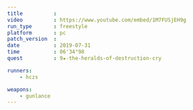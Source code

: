 ```yaml
---
title          :
video          : https://www.youtube.com/embed/1M7FUSjEH9g
run_type       : freestyle
platform       : pc
patch_version  : 
date           : 2019-07-31
time           : 06'34"98
quest          : 9★-the-heralds-of-destruction-cry

runners:
    - hczs

weapons:
    - gunlance
---
```

